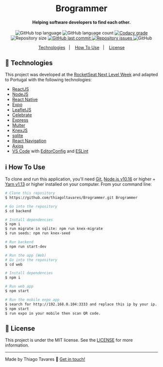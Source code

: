 <h1 align="center">
    Brogrammer
</h1>

<h4 align="center">
  Helping software developers to find each other.
</h4>
<p align="center">
  <img alt="GitHub top language" src="https://img.shields.io/github/languages/top/thiagoltavares/brogrammer">

  <img alt="GitHub language count" src="https://img.shields.io/github/languages/count/thiagoltavares/brogrammer">

  <a href="https://app.codacy.com/manual/thiagoltavares/Brogrammer?utm_source=github.com&utm_medium=referral&utm_content=thiagoltavares/Brogrammer&utm_campaign=Badge_Grade_Dashboard">
    <img alt="Codacy grade" src="https://img.shields.io/codacy/grade/a9e45e8d5956462e8e16ed0314cfed4d">
  </a>

  <img alt="Repository size" src="https://img.shields.io/github/repo-size/thiagoltavares/brogrammer">
  <a href="https://github.com/thiagoltavares/brogrammer/commits/master">
    <img alt="GitHub last commit" src="https://img.shields.io/github/last-commit/thiagoltavares/brogrammer">
  </a>

  <a href="https://github.com/thiagoltavares/brogrammer/issues">
    <img alt="Repository issues" src="https://img.shields.io/github/issues/thiagoltavares/brogrammer">
  </a>

  <img alt="GitHub" src="https://img.shields.io/github/license/thiagoltavares/brogrammer">
</p>

<p align="center">
  <a href="#rocket-technologies">Technologies</a>&nbsp;&nbsp;&nbsp;|&nbsp;&nbsp;&nbsp;
  <a href="#information_source-how-to-use">How To Use</a>&nbsp;&nbsp;&nbsp;|&nbsp;&nbsp;&nbsp;
  <a href="#memo-license">License</a>
</p>


## :rocket: Technologies

This project was developed at the [RocketSeat Next Level Week](https://rocketseat.com.br/) and adapted to Portugal with the following technologies:

-  [ReactJS](https://reactjs.org/)
-  [NodeJS](https://nodejs.org/)
-  [React Native](https://reactnative.dev/)
-  [Expo](https://expo.io/)
-  [LeafletJS](https://leafletjs.com/)
-  [Celebrate](https://github.com/arb/celebrate)
-  [Express](https://expressjs.com/)
-  [Multer](https://github.com/expressjs/multer)
-  [KnexJS](http://knexjs.org/)
-  [sqlite](https://www.sqlite.org/index.html)
-  [React Navigation](https://reactnavigation.org/)
-  [Axios](https://github.com/axios/axios)
-  [VS Code][vc] with [EditorConfig][vceditconfig] and [ESLint][vceslint]

## :information_source: How To Use

To clone and run this application, you'll need [Git](https://git-scm.com), [Node.js v10.16][nodejs] or higher + [Yarn v1.13][yarn] or higher installed on your computer. From your command line:

```bash
# Clone this repository
$ https://github.com/thiagoltavares/Brogrammer.git Brogrammer

# Go into the repository
$ cd backend

# Install dependencies
$ npm i
$ run migrate in sqlite: npm run knex-migrate 
$ run seeds: npm run knex-seed

# Run backend
$ npm run start-dev

# Run the app (Web)
# Go into the repository
$ cd web

# Install dependencies
$ npm i

# Run web app
$ npm start

# Run the mobile expo app
$ search for http://192.168.0.104:3333 and replace this ip by your ip.
$ npm start 
$ run expo in your mobile then scan QR code.
```

## :memo: License
This project is under the MIT license. See the [LICENSE](https://github.com/thiagoltavares/brogrammer/blob/master/LICENSE) for more information.

---

Made by Thiago Tavares :wave: [Get in touch!](https://www.linkedin.com/in/thiagoltavares/)

[nodejs]: https://nodejs.org/
[yarn]: https://yarnpkg.com/
[vc]: https://code.visualstudio.com/
[vceditconfig]: https://marketplace.visualstudio.com/items?itemName=EditorConfig.EditorConfig
[vceslint]: https://marketplace.visualstudio.com/items?itemName=dbaeumer.vscode-eslint
